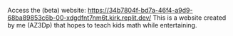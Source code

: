 Access the (beta) website: https://34b7804f-bd7a-46f4-a9d9-68ba89853c6b-00-xdgdfnt7nm6t.kirk.replit.dev/
This is a website created by me (AZ3Dp) that hopes to teach kids math while entertaining. 
